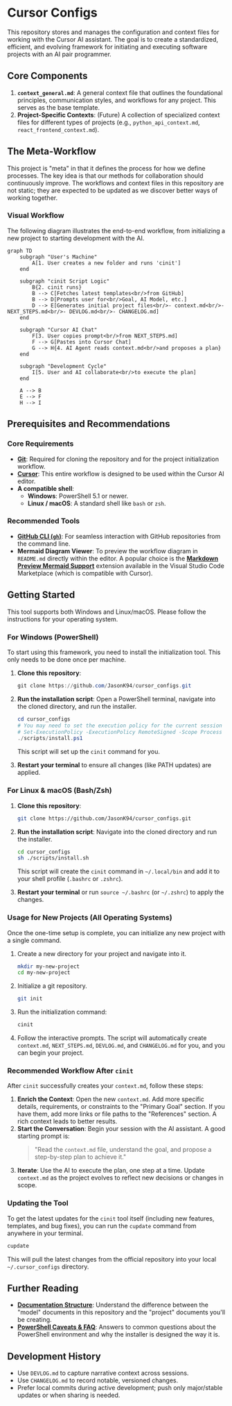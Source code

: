 # Cursor Configs

This repository stores and manages the configuration and context files for working with the Cursor AI assistant. The goal is to create a standardized, efficient, and evolving framework for initiating and executing software projects with an AI pair programmer.

## Core Components

1.  **`context_general.md`**: A general context file that outlines the foundational principles, communication styles, and workflows for any project. This serves as the base template.
2.  **Project-Specific Contexts**: (Future) A collection of specialized context files for different types of projects (e.g., `python_api_context.md`, `react_frontend_context.md`).

## The Meta-Workflow

This project is "meta" in that it defines the process for how we define processes. The key idea is that our methods for collaboration should continuously improve. The workflows and context files in this repository are not static; they are expected to be updated as we discover better ways of working together.

### Visual Workflow

The following diagram illustrates the end-to-end workflow, from initializing a new project to starting development with the AI.

```mermaid
graph TD
    subgraph "User's Machine"
        A[1. User creates a new folder and runs 'cinit']
    end

    subgraph "cinit Script Logic"
        B{2. cinit runs}
        B --> C[Fetches latest templates<br/>from GitHub]
        B --> D[Prompts user for<br/>Goal, AI Model, etc.]
        D --> E[Generates initial project files<br/>- context.md<br/>- NEXT_STEPS.md<br/>- DEVLOG.md<br/>- CHANGELOG.md]
    end

    subgraph "Cursor AI Chat"
        F[3. User copies prompt<br/>from NEXT_STEPS.md]
        F --> G[Pastes into Cursor Chat]
        G --> H{4. AI Agent reads context.md<br/>and proposes a plan}
    end

    subgraph "Development Cycle"
        I[5. User and AI collaborate<br/>to execute the plan]
    end

    A --> B
    E --> F
    H --> I
```

## Prerequisites and Recommendations

### Core Requirements

-   **[Git](https://git-scm.com/)**: Required for cloning the repository and for the project initialization workflow.
-   **[Cursor](https://cursor.sh/)**: This entire workflow is designed to be used within the Cursor AI editor.
-   **A compatible shell**:
    -   **Windows**: PowerShell 5.1 or newer.
    -   **Linux / macOS**: A standard shell like `bash` or `zsh`.

### Recommended Tools

-   **[GitHub CLI (`gh`)](https://cli.github.com/)**: For seamless interaction with GitHub repositories from the command line.
-   **Mermaid Diagram Viewer**: To preview the workflow diagram in `README.md` directly within the editor. A popular choice is the **[Markdown Preview Mermaid Support](https://marketplace.visualstudio.com/items?itemName=bierner.markdown-mermaid)** extension available in the Visual Studio Code Marketplace (which is compatible with Cursor).

## Getting Started

This tool supports both Windows and Linux/macOS. Please follow the instructions for your operating system.

### For Windows (PowerShell)

To start using this framework, you need to install the initialization tool. This only needs to be done once per machine.

1.  **Clone this repository**:
    ```powershell
    git clone https://github.com/JasonK94/cursor_configs.git
    ```

2.  **Run the installation script**:
    Open a PowerShell terminal, navigate into the cloned directory, and run the installer.
    ```powershell
    cd cursor_configs
    # You may need to set the execution policy for the current session first
    # Set-ExecutionPolicy -ExecutionPolicy RemoteSigned -Scope Process
    ./scripts/install.ps1
    ```
    This script will set up the `cinit` command for you.

3.  **Restart your terminal** to ensure all changes (like PATH updates) are applied.

### For Linux & macOS (Bash/Zsh)

1.  **Clone this repository**:
    ```bash
    git clone https://github.com/JasonK94/cursor_configs.git
    ```

2.  **Run the installation script**:
    Navigate into the cloned directory and run the installer.
    ```bash
    cd cursor_configs
    sh ./scripts/install.sh
    ```
    This script will create the `cinit` command in `~/.local/bin` and add it to your shell profile (`.bashrc` or `.zshrc`).

3.  **Restart your terminal** or run `source ~/.bashrc` (or `~/.zshrc`) to apply the changes.

### Usage for New Projects (All Operating Systems)

Once the one-time setup is complete, you can initialize any new project with a single command.

1.  Create a new directory for your project and navigate into it.
    ```sh
    mkdir my-new-project
    cd my-new-project
    ```
2.  Initialize a git repository.
    ```sh
    git init
    ```
3.  Run the initialization command:
    ```sh
    cinit
    ```
4.  Follow the interactive prompts. The script will automatically create `context.md`, `NEXT_STEPS.md`, `DEVLOG.md`, and `CHANGELOG.md` for you, and you can begin your project.

### Recommended Workflow After `cinit`

After `cinit` successfully creates your `context.md`, follow these steps:

1.  **Enrich the Context**: Open the new `context.md`. Add more specific details, requirements, or constraints to the "Primary Goal" section. If you have them, add more links or file paths to the "References" section. A rich context leads to better results.
2.  **Start the Conversation**: Begin your session with the AI assistant. A good starting prompt is:
    > "Read the `context.md` file, understand the goal, and propose a step-by-step plan to achieve it."
3.  **Iterate**: Use the AI to execute the plan, one step at a time. Update `context.md` as the project evolves to reflect new decisions or changes in scope.

### Updating the Tool

To get the latest updates for the `cinit` tool itself (including new features, templates, and bug fixes), you can run the `cupdate` command from anywhere in your terminal.

```sh
cupdate
```

This will pull the latest changes from the official repository into your local `~/.cursor_configs` directory.

## Further Reading

-   **[Documentation Structure](./docs/project_structure.md)**: Understand the difference between the "model" documents in this repository and the "project" documents you'll be creating.
-   **[PowerShell Caveats & FAQ](./docs/powershell_caveats.md)**: Answers to common questions about the PowerShell environment and why the installer is designed the way it is.

## Development History

- Use `DEVLOG.md` to capture narrative context across sessions.
- Use `CHANGELOG.md` to record notable, versioned changes.
- Prefer local commits during active development; push only major/stable updates or when sharing is needed.
